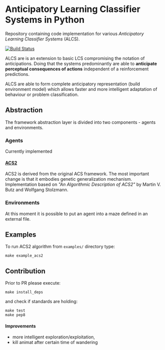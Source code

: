 # Anticipatory Learning Classifier Systems in Python
Repository containing code implementation for various *Anticipatory Learning Classifier Systems* (ALCS).

[![Build Status](https://travis-ci.org/khozzy/ACS.svg?branch=master)](https://travis-ci.org/khozzy/ACS)


ALCS are is an extension to basic LCS compromising the notation of anticipations. Doing that the systems predominantly are able to **anticipate perceptual consequences of actions** independent of a reinforcement predictions.
 
 ALCS are able to form complete anticipatory representation (build environment model) which allows faster
 and more intelligent adaptation of behaviour or problem classification.

## Abstraction
The framework abstraction layer is divided into two components - agents and environments.

### Agents
Currently implemented
#### [ACS2](acs/agent/acs2/ACS2.py)
ACS2 is derived from the original ACS framework. The most important change is that it embodies genetic generalization mechanism. Implementation based on *"An Algorithmic Description of ACS2"* by Martin V. Butz and Wolfgang Stolzmann.

### Environments
At this moment it is possible to put an agent into a maze defined in an external file.

## Examples
To run ACS2 algorithm from `examples/` directory type:

    make example_acs2

## Contribution
Prior to PR please execute:

    make install_deps
    
and check if standards are holding:

    make test
    make pep8

#### Improvements
- more intelligent exploration/exploitation,
- kill animat after certain time of wandering
